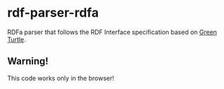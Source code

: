 # rdf-parser-rdfa

RDFa parser that follows the RDF Interface specification based on [Green Turtle](https://github.com/alexmilowski/green-turtle).

## Warning!

This code works only in the browser!